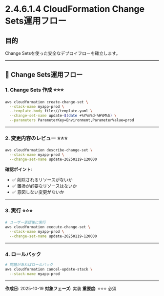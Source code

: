 # 2.4.6.1.4 CloudFormation Change Sets運用フロー

## 目的

Change Setsを使った安全なデプロイフローを確立します。

---

## 🔄 Change Sets運用フロー

### 1. Change Sets 作成 ⭐⭐⭐

```bash
aws cloudformation create-change-set \
  --stack-name myapp-prod \
  --template-body file://template.yaml \
  --change-set-name update-$(date +%Y%m%d-%H%M%S) \
  --parameters ParameterKey=Environment,ParameterValue=prod
```

---

### 2. 変更内容のレビュー ⭐⭐⭐

```bash
aws cloudformation describe-change-set \
  --stack-name myapp-prod \
  --change-set-name update-20250119-120000
```

**確認ポイント**:
- ✅ 削除されるリソースがないか
- ✅ 置換が必要なリソースはないか
- ✅ 意図しない変更がないか

---

### 3. 実行 ⭐⭐⭐

```bash
# ユーザー承認後に実行
aws cloudformation execute-change-set \
  --stack-name myapp-prod \
  --change-set-name update-20250119-120000
```

---

### 4. ロールバック

```bash
# 問題があればロールバック
aws cloudformation cancel-update-stack \
  --stack-name myapp-prod
```

---

**作成日**: 2025-10-19
**対象フェーズ**: 実装
**重要度**: ⭐⭐⭐ 必須
